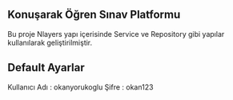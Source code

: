 ## Konuşarak Öğren Sınav Platformu

Bu proje Nlayers yapı içerisinde Service ve Repository gibi yapılar kullanılarak geliştirilmiştir.

## Default Ayarlar

Kullanıcı Adı : okanyorukoglu
Şifre : okan123

